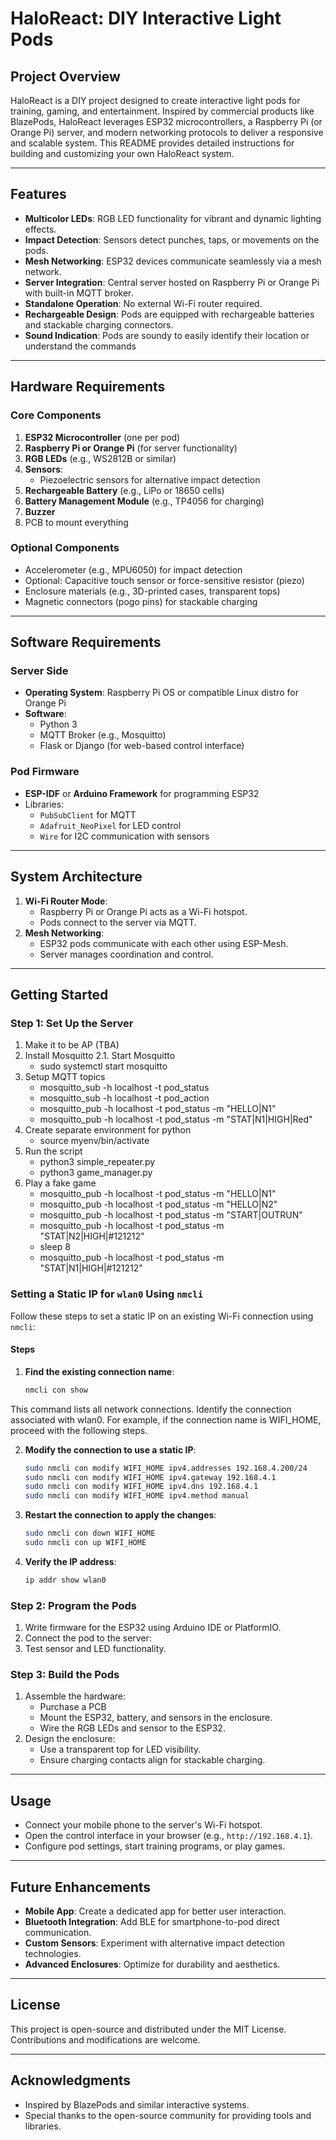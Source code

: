 # HaloReact: DIY Interactive Light Pods

## Project Overview
HaloReact is a DIY project designed to create interactive light pods for training, gaming, and entertainment. Inspired by commercial products like BlazePods, HaloReact leverages ESP32 microcontrollers, a Raspberry Pi (or Orange Pi) server, and modern networking protocols to deliver a responsive and scalable system. This README provides detailed instructions for building and customizing your own HaloReact system.

---

## Features
- **Multicolor LEDs**: RGB LED functionality for vibrant and dynamic lighting effects.
- **Impact Detection**: Sensors detect punches, taps, or movements on the pods.
- **Mesh Networking**: ESP32 devices communicate seamlessly via a mesh network.
- **Server Integration**: Central server hosted on Raspberry Pi or Orange Pi with built-in MQTT broker.
- **Standalone Operation**: No external Wi-Fi router required.
- **Rechargeable Design**: Pods are equipped with rechargeable batteries and stackable charging connectors.
- **Sound Indication**: Pods are soundy to easily identify their location or understand the commands

---

## Hardware Requirements

### Core Components
1. **ESP32 Microcontroller** (one per pod)
2. **Raspberry Pi or Orange Pi** (for server functionality)
3. **RGB LEDs** (e.g., WS2812B or similar)
4. **Sensors**:
   - Piezoelectric sensors for alternative impact detection
5. **Rechargeable Battery** (e.g., LiPo or 18650 cells)
6. **Battery Management Module** (e.g., TP4056 for charging)
7. **Buzzer**
8. PCB to mount everything

### Optional Components
- Accelerometer (e.g., MPU6050) for impact detection
- Optional: Capacitive touch sensor or force-sensitive resistor (piezo)
- Enclosure materials (e.g., 3D-printed cases, transparent tops)
- Magnetic connectors (pogo pins) for stackable charging

---

## Software Requirements

### Server Side
- **Operating System**: Raspberry Pi OS or compatible Linux distro for Orange Pi
- **Software**:
  - Python 3
  - MQTT Broker (e.g., Mosquitto)
  - Flask or Django (for web-based control interface)

### Pod Firmware
- **ESP-IDF** or **Arduino Framework** for programming ESP32
- Libraries:
  - `PubSubClient` for MQTT
  - `Adafruit_NeoPixel` for LED control
  - `Wire` for I2C communication with sensors

---

## System Architecture
1. **Wi-Fi Router Mode**:
   - Raspberry Pi or Orange Pi acts as a Wi-Fi hotspot.
   - Pods connect to the server via MQTT.
2. **Mesh Networking**:
   - ESP32 pods communicate with each other using ESP-Mesh.
   - Server manages coordination and control.

---

## Getting Started

### Step 1: Set Up the Server
1. Make it to be AP (TBA)
2. Install Mosquitto
2.1. Start Mosquitto
	- sudo systemctl start mosquitto
3. Setup MQTT topics
	- mosquitto_sub -h localhost -t pod_status
	- mosquitto_sub -h localhost -t pod_action
	- mosquitto_pub -h localhost -t pod_status -m "HELLO|N1"
	- mosquitto_pub -h localhost -t pod_status -m "STAT|N1|HIGH|Red"
4. Create separate environment for python
	- source myenv/bin/activate
5. Run the script
	- python3 simple_repeater.py
	- python3 game_manager.py
6. Play a fake game
	- mosquitto_pub -h localhost -t pod_status -m "HELLO|N1"
	- mosquitto_pub -h localhost -t pod_status -m "HELLO|N2"
	- mosquitto_pub -h localhost -t pod_status -m "START|OUTRUN"
	- mosquitto_pub -h localhost -t pod_status -m "STAT|N2|HIGH|#121212"
	- sleep 8
	- mosquitto_pub -h localhost -t pod_status -m "STAT|N1|HIGH|#121212"

### Setting a Static IP for `wlan0` Using `nmcli`

Follow these steps to set a static IP on an existing Wi-Fi connection using `nmcli`:

#### Steps

1. **Find the existing connection name**:
   ```bash
   nmcli con show
   ```
   
This command lists all network connections. Identify the connection associated with wlan0. For example, if the connection name is WIFI_HOME, proceed with the following steps.

2. **Modify the connection to use a static IP**:
	```bash
	sudo nmcli con modify WIFI_HOME ipv4.addresses 192.168.4.200/24
	sudo nmcli con modify WIFI_HOME ipv4.gateway 192.168.4.1
	sudo nmcli con modify WIFI_HOME ipv4.dns 192.168.4.1
	sudo nmcli con modify WIFI_HOME ipv4.method manual
	```
	
3. **Restart the connection to apply the changes**:
	```bash
	sudo nmcli con down WIFI_HOME
	sudo nmcli con up WIFI_HOME
	```
	
4. **Verify the IP address**:
	```bash
	ip addr show wlan0
	```

### Step 2: Program the Pods
1. Write firmware for the ESP32 using Arduino IDE or PlatformIO.
2. Connect the pod to the server:
3. Test sensor and LED functionality.

### Step 3: Build the Pods
1. Assemble the hardware:
   - Purchase a PCB
   - Mount the ESP32, battery, and sensors in the enclosure.
   - Wire the RGB LEDs and sensor to the ESP32.
2. Design the enclosure:
   - Use a transparent top for LED visibility.
   - Ensure charging contacts align for stackable charging.

---

## Usage
- Connect your mobile phone to the server's Wi-Fi hotspot.
- Open the control interface in your browser (e.g., `http://192.168.4.1`).
- Configure pod settings, start training programs, or play games.

---

## Future Enhancements
- **Mobile App**: Create a dedicated app for better user interaction.
- **Bluetooth Integration**: Add BLE for smartphone-to-pod direct communication.
- **Custom Sensors**: Experiment with alternative impact detection technologies.
- **Advanced Enclosures**: Optimize for durability and aesthetics.

---

## License
This project is open-source and distributed under the MIT License. Contributions and modifications are welcome.

---

## Acknowledgments
- Inspired by BlazePods and similar interactive systems.
- Special thanks to the open-source community for providing tools and libraries.

